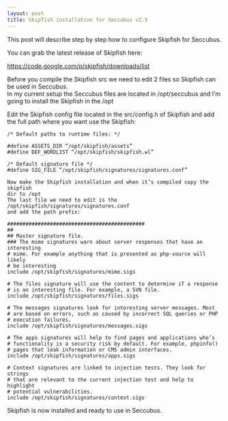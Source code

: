 ```yaml
---
layout: post
title: Skipfish installation for Seccubus v2.5
---
```

This post will describe step by step how to configure Skipfish for Seccubus.

You can grab the latest release of Skipfish here:

https://code.google.com/p/skipfish/downloads/list

Before you compile the Skipfish src we need to edit 2 files so Skipfish can be
used in Seccubus.  
In my current setup the Seccubus files are located in /opt/seccubus and I’m
going to install the Skipfish in the /opt

Edit the Skipfish config file located in the src/config.h of Skipfish and add
the full path where you want use the Skipfish:

    /* Default paths to runtime files: */

    #define ASSETS_DIR “/opt/skipfish/assets”  
    #define DEF_WORDLIST “/opt/skipfish/skipfish.wl”

    /* Default signature file */  
    #define SIG_FILE “/opt/skipfish/signatures/signatures.conf”

    Now make the Skipfish installation and when it’s compiled copy the skipfish
    dir to /opt  
    The last file we need to edit is the /opt/skipfish/signatures/signatures.conf
    and add the path prefix:

    #############################################  
    ##  
    ## Master signature file.  
    ### The mime signatures warn about server responses that have an interesting  
    # mime. For example anything that is presented as php-source will likely  
    # be interesting  
    include /opt/skipfish/signatures/mime.sigs

    # The files signature will use the content to determine if a response  
    # is an interesting file. For example, a SVN file.  
    include /opt/skipfish/signatures/files.sigs

    # The messages signatures look for interesting server messages. Most  
    # are based on errors, such as caused by incorrect SQL queries or PHP  
    # execution failures.  
    include /opt/skipfish/signatures/messages.sigs

    # The apps signatures will help to find pages and applications who’s  
    # functionality is a security risk by default. For example, phpinfo()  
    # pages that leak information or CMS admin interfaces.  
    include /opt/skipfish/signatures/apps.sigs

    # Context signatures are linked to injection tests. They look for strings  
    # that are relevant to the current injection test and help to highlight  
    # potential vulnerabilities.  
    include /opt/skipfish/signatures/context.sigs

Skipfish is now installed and ready to use in Seccubus.

